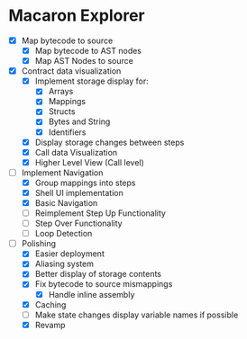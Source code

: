 # Macaron Explorer

- [x] Map bytecode to source
  - [x] Map bytecode to AST nodes
  - [x] Map AST Nodes to source

- [x] Contract data visualization
  - [x] Implement storage display for:
    - [x] Arrays
    - [x] Mappings
    - [x] Structs
    - [x] Bytes and String
    - [x] Identifiers 
  - [x] Display storage changes between steps
  - [x] Call data Visualization
  - [x] Higher Level View (Call level)

- [ ] Implement Navigation
  - [x]  Group mappings into steps
  - [x]  Shell UI implementation
  - [x] Basic Navigation
  - [ ] Reimplement Step Up Functionality
  - [ ] Step Over Functionality
  - [ ] Loop Detection

- [ ] Polishing
  - [x] Easier deployment
  - [x] Aliasing system
  - [x] Better display of storage contents
  - [x] Fix bytecode to source mismappings
    - [x] Handle inline assembly
  - [x] Caching 
  - [ ] Make state changes display variable names if possible
  - [x] Revamp